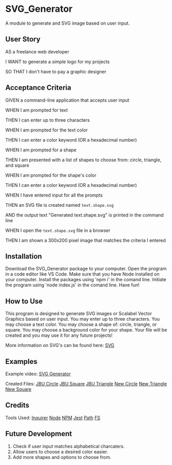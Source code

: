 # SVG_Generator
A module to generate and SVG image based on user input.

## User Story
AS a freelance web developer

I WANT to generate a simple logo for my projects

SO THAT I don't have to pay a graphic designer


## Acceptance Criteria
GIVEN a command-line application that accepts user input

WHEN I am prompted for text

THEN I can enter up to three characters

WHEN I am prompted for the text color

THEN I can enter a color keyword (OR a hexadecimal number)

WHEN I am prompted for a shape

THEN I am presented with a list of shapes to choose from: circle, triangle, and square

WHEN I am prompted for the shape's color

THEN I can enter a color keyword (OR a hexadecimal number)

WHEN I have entered input for all the prompts

THEN an SVG file is created named `text.shape.svg`

AND the output text "Generated text.shape.svg" is printed in the command line

WHEN I open the `text.shape.svg` file in a browser

THEN I am shown a 300x200 pixel image that matches the criteria I entered


## Installation
Download the SVG_Generator package to your computer.
Open the program in a code editor like VS Code.
Make sure that you have Node installed on your computer.
Install the packages using 'npm i' in the comand line.
Initiate the program using 'node index.js' in the comand line.
Have fun!

## How to Use
This program is designed to generate SVG images or Scalabel Vector Graphics based on user input.
You may enter up to three characters.
You may choose a text color.
You may choose a shape of: circle, triangle, or square.
You may choose a background color for your shape.
Your file will be created and you may use it for any future projects!

More information on SVG's can be found here: [SVG](https://en.wikipedia.org/wiki/SVG)

## Examples
Example video:
[SVG Generator](https://drive.google.com/file/d/1NOTfSYtQ6ibUzPs3yrqV78eywA6PLDZe/view)

Created Files:
[JBU Circle](/examples/jbu.circle.svg)
[JBU Square](/examples/jbu.square.svg)
[JBU Triangle](/examples/jbu.triangle.svg)
[New Circle](/examples/new.circle.svg)
[New Triangle](/examples/new.triangle.svg)
[New Square](/examples/new.square.svg)

## Credits
Tools Used:
[Inquirer](https://www.npmjs.com/package/inquirer)
[Node](https://nodejs.org/en/)
[NPM](https://www.npmjs.com/)
[Jest](https://jestjs.io/)
[Path](https://nodejs.org/docs/latest/api/path.html)
[FS](https://nodejs.org/docs/v0.3.1/api/fs.html)

## Future Development
1) Check if user input matches alphabetical charcaters.
2) Allow users to choose a desired color easier.
3) Add more shapes and options to choose from.
